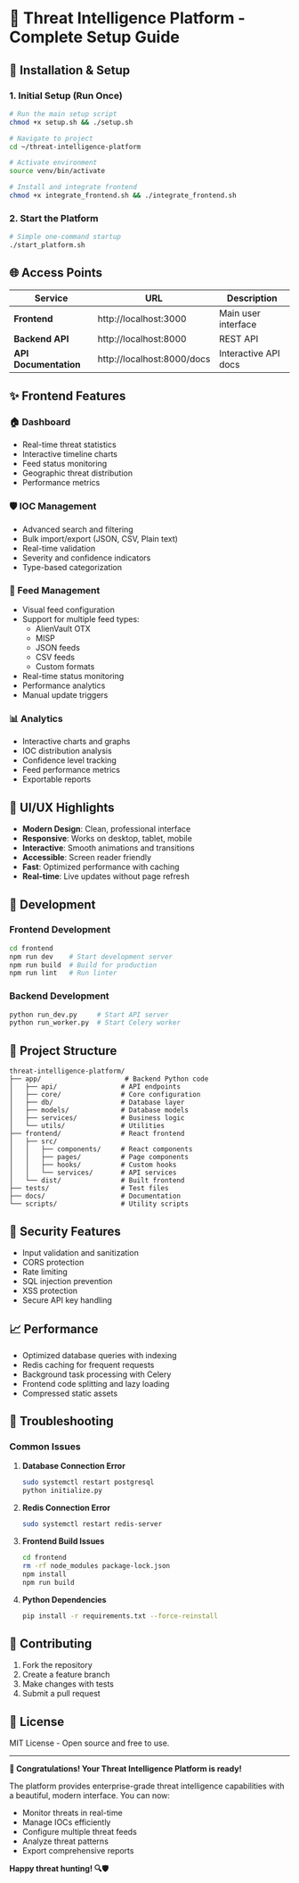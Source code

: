 # 🎯 Threat Intelligence Platform - Complete Setup Guide

## 🚀 **Installation & Setup**

### **1. Initial Setup (Run Once)**
```bash
# Run the main setup script
chmod +x setup.sh && ./setup.sh

# Navigate to project
cd ~/threat-intelligence-platform

# Activate environment
source venv/bin/activate

# Install and integrate frontend
chmod +x integrate_frontend.sh && ./integrate_frontend.sh
```

### **2. Start the Platform**
```bash
# Simple one-command startup
./start_platform.sh
```

## 🌐 **Access Points**

| Service | URL | Description |
|---------|-----|-------------|
| **Frontend** | http://localhost:3000 | Main user interface |
| **Backend API** | http://localhost:8000 | REST API |
| **API Documentation** | http://localhost:8000/docs | Interactive API docs |

## ✨ **Frontend Features**

### **🏠 Dashboard**
- Real-time threat statistics
- Interactive timeline charts
- Feed status monitoring
- Geographic threat distribution
- Performance metrics

### **🛡️ IOC Management**
- Advanced search and filtering
- Bulk import/export (JSON, CSV, Plain text)
- Real-time validation
- Severity and confidence indicators
- Type-based categorization

### **📡 Feed Management** 
- Visual feed configuration
- Support for multiple feed types:
  - AlienVault OTX
  - MISP
  - JSON feeds
  - CSV feeds
  - Custom formats
- Real-time status monitoring
- Performance analytics
- Manual update triggers

### **📊 Analytics**
- Interactive charts and graphs
- IOC distribution analysis
- Confidence level tracking
- Feed performance metrics
- Exportable reports

## 🎨 **UI/UX Highlights**

- **Modern Design**: Clean, professional interface
- **Responsive**: Works on desktop, tablet, mobile
- **Interactive**: Smooth animations and transitions
- **Accessible**: Screen reader friendly
- **Fast**: Optimized performance with caching
- **Real-time**: Live updates without page refresh

## 🔧 **Development**

### **Frontend Development**
```bash
cd frontend
npm run dev    # Start development server
npm run build  # Build for production
npm run lint   # Run linter
```

### **Backend Development**
```bash
python run_dev.py     # Start API server
python run_worker.py  # Start Celery worker
```

## 📁 **Project Structure**
```
threat-intelligence-platform/
├── app/                     # Backend Python code
│   ├── api/                # API endpoints
│   ├── core/               # Core configuration
│   ├── db/                 # Database layer
│   ├── models/             # Database models
│   ├── services/           # Business logic
│   └── utils/              # Utilities
├── frontend/               # React frontend
│   ├── src/
│   │   ├── components/     # React components
│   │   ├── pages/          # Page components
│   │   ├── hooks/          # Custom hooks
│   │   └── services/       # API services
│   └── dist/               # Built frontend
├── tests/                  # Test files
├── docs/                   # Documentation
└── scripts/                # Utility scripts
```

## 🔐 **Security Features**

- Input validation and sanitization
- CORS protection
- Rate limiting
- SQL injection prevention
- XSS protection
- Secure API key handling

## 📈 **Performance**

- Optimized database queries with indexing
- Redis caching for frequent requests
- Background task processing with Celery
- Frontend code splitting and lazy loading
- Compressed static assets

## 🚨 **Troubleshooting**

### **Common Issues**

1. **Database Connection Error**
   ```bash
   sudo systemctl restart postgresql
   python initialize.py
   ```

2. **Redis Connection Error**
   ```bash
   sudo systemctl restart redis-server
   ```

3. **Frontend Build Issues**
   ```bash
   cd frontend
   rm -rf node_modules package-lock.json
   npm install
   npm run build
   ```

4. **Python Dependencies**
   ```bash
   pip install -r requirements.txt --force-reinstall
   ```

## 🤝 **Contributing**

1. Fork the repository
2. Create a feature branch
3. Make changes with tests
4. Submit a pull request

## 📄 **License**

MIT License - Open source and free to use.

---

**🎉 Congratulations! Your Threat Intelligence Platform is ready!**

The platform provides enterprise-grade threat intelligence capabilities with a beautiful, modern interface. You can now:

- Monitor threats in real-time
- Manage IOCs efficiently  
- Configure multiple threat feeds
- Analyze threat patterns
- Export comprehensive reports

**Happy threat hunting! 🔍🛡️**
